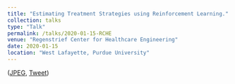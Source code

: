 ```yaml
---
title: "Estimating Treatment Strategies using Reinforcement Learning."
collection: talks
type: "Talk"
permalink: /talks/2020-01-15-RCHE
venue: "Regenstrief Center for Healthcare Engineering"
date: 2020-01-15
location: "West Lafayette, Purdue University"
---
```


([JPEG](https://drive.google.com/file/d/1K7p8P-vo8JVxwiRp66EP8evZlWbQAcT7/view), [Tweet](https://twitter.com/PurdueCS/status/1219622202196267008?s=20))